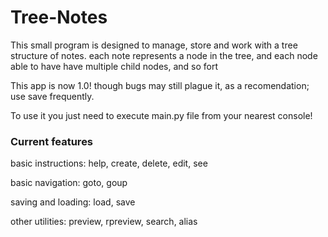 # Tree-Notes

This small program is designed to manage, store and work with a tree structure of notes.
each note represents a node in the tree, and each node able to have have multiple child nodes, and so fort

This app is now 1.0! though bugs may still plague it, as a recomendation; use save frequently.

To use it you just need to execute main.py file from your nearest console!

### Current features


basic instructions: help, create, delete, edit, see

basic navigation: goto, goup

saving and loading: load, save

other utilities: preview, rpreview, search, alias

